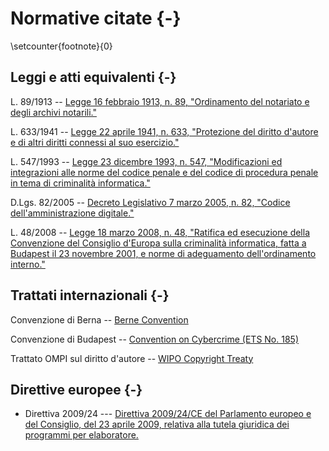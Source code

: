 # Normative citate {-}

<!-- La numerazione delle note a piè di pagina non è ripristinata dopo un capitolo non numerato: 
https://tex.stackexchange.com/questions/53529/how-to-reset-footnote-numbering-at-chapter-and-at-frontmatter-chapters

Ripristina manualmente il numero delle note a piè di pagina in LaTeX: https://tex.stackexchange.com/a/359707 -->

\setcounter{footnote}{0}

## Leggi e atti equivalenti {-}

L. 89/1913 -- [Legge 16 febbraio 1913, n. 89, "Ordinamento del notariato e degli archivi notarili."](https://www.normattiva.it/uri-res/N2Ls?urn:nir:stato:legge:1913-02-16;89)

L. 633/1941 -- [Legge 22 aprile 1941, n. 633, "Protezione del diritto d'autore e di altri diritti connessi al suo esercizio."](https://www.normattiva.it/uri-res/N2Ls?urn:nir:stato:legge:1941-04-22;633)

L. 547/1993 -- [Legge 23 dicembre 1993, n. 547, "Modificazioni ed integrazioni alle norme del codice penale e del codice di procedura penale in tema di criminalità informatica."](https://www.normattiva.it/uri-res/N2Ls?urn:nir:stato:legge:1993-12-23;547)

D.Lgs. 82/2005 -- [Decreto Legislativo 7 marzo 2005, n. 82, "Codice dell'amministrazione digitale."](https://www.normattiva.it/uri-res/N2Ls?urn:nir:stato:decreto.legislativo:2005-03-07;82)

L. 48/2008 -- [Legge 18 marzo 2008, n. 48, "Ratifica ed esecuzione della Convenzione del Consiglio d'Europa sulla criminalità informatica, fatta a Budapest il 23 novembre 2001, e norme di adeguamento dell'ordinamento interno."](https://www.normattiva.it/uri-res/N2Ls?urn:nir:stato:legge:2008-03-18;48)

## Trattati internazionali {-}

Convenzione di Berna -- [Berne Convention](https://www.wipo.int/wipolex/en/text/283698)

Convenzione di Budapest -- [Convention on Cybercrime (ETS No. 185)](https://rm.coe.int/1680081561)

Trattato OMPI sul diritto d'autore -- [WIPO Copyright Treaty](https://www.wipo.int/wipolex/en/text/295166)

## Direttive europee {-}

- Direttiva 2009/24 --- [Direttiva 2009/24/CE del Parlamento europeo e del Consiglio, del 23 aprile 2009, relativa alla tutela giuridica dei programmi per elaboratore.](http://data.europa.eu/eli/dir/2009/24/oj/ita)
